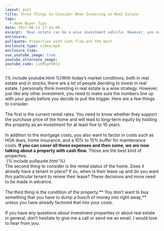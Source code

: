 ```yaml
---
layout: post
title: Three Things to Consider When Investing in Real Estate
tags:
  - Home Buyer Tips
date: 2017-06-21 17:43:00
excerpt: 'Real estate can be a wise investment vehicle. However, you need to make sure the numbers add up first.'
enclosure:
pullquote: Properties with cash flow are the best.
enclosure_type: video/mp4
enclosure_time:
use_youtube_image: true
youtube_alternate_image:
youtube_code: iihMCgYkBlU
---
```



{% include youtube.html %}With today’s market conditions, both in real estate and in stocks, there are a lot of people deciding to invest in real estate. I personally think investing in real estate is a wise strategy. However, just like any other investment, you need to make sure the numbers line up with your goals before you decide to pull the trigger. Here are a few things to consider.
<br>
<br>The first is the current rental rates. You need to know whether they support the purchase price of the home and will lead to long-term equity by holding the property as an investment for at least five to 10 years.
<br>
<br>In addition to the mortgage costs, you also want to factor in costs such as HOA dues, home insurance, and a 10% to 15% buffer for maintenance costs. **If you can cover all these expenses and then some, we are now talking about a property with cash flow.** Those are the best kind of properties.
<br> {% include pullquote.html %}
<br>The second thing to consider is the rental status of the home. Does it already have a tenant in place? If so, when is their lease up and do you want this particular tenant to renew their lease? These decisions and more need to be made in advance.
<br>
<br>The third thing is the condition of the property.\*\* You don’t want to buy something that you have to dump a bunch of money into right away,\*\* unless you have already factored that into your costs.
<br>
<br>If you have any questions about investment properties or about real estate in general, don’t hesitate to give me a call or send me an email. I would love to hear from you.